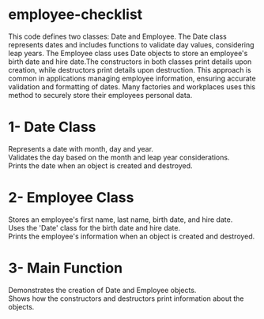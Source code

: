 # employee-checklist
This code defines two classes: Date and Employee. The Date class represents dates and includes functions to validate day values, considering leap years. The Employee class uses Date objects to store an employee's birth date and hire date.The constructors in both classes print details upon creation, while destructors print details upon destruction. This approach is common in applications managing employee information, ensuring accurate validation and formatting of dates. Many factories and workplaces uses this method to securely store their employees personal data.
# 1- Date Class
Represents a date with month, day and year.<br>
Validates the day based on the month and leap year considerations.<br>
Prints the date when an object is created and destroyed.<br>
# 2- Employee Class
Stores an employee's first name, last name, birth date, and hire date.<br>
Uses the 'Date' class for the birth date and hire date.<br>
Prints the employee's information when an object is created and destroyed.<br>
# 3- Main Function
Demonstrates the creation of Date and Employee objects.<br>
Shows how the constructors and destructors print information about the objects.<br>
